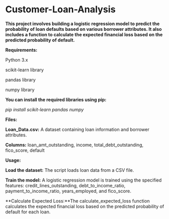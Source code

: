 # Customer-Loan-Analysis
**This project involves building a logistic regression model to predict the probability of loan defaults based on various borrower attributes. It also includes a function to calculate the expected financial loss based on the predicted probability of default.**

**Requirements:**

Python 3.x

scikit-learn library

pandas library

numpy library

**You can install the required libraries using pip:**

_pip install scikit-learn pandas numpy_

**Files:**

**Loan_Data.csv:** A dataset containing loan information and borrower attributes.

**Columns:** loan_amt_outstanding, income, total_debt_outstanding, fico_score, default

**Usage:**

**Load the dataset:** The script loads loan data from a CSV file.

**Train the model:** A logistic regression model is trained using the specified features: credit_lines_outstanding, debt_to_income_ratio, payment_to_income_ratio, years_employed, and fico_score.

**Calculate Expected Loss:**The calculate_expected_loss function calculates the expected financial loss based on the predicted probability of default for each loan.
